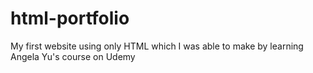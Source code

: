 # html-portfolio
My first website using only HTML which I was able to make by learning Angela Yu's course on Udemy

